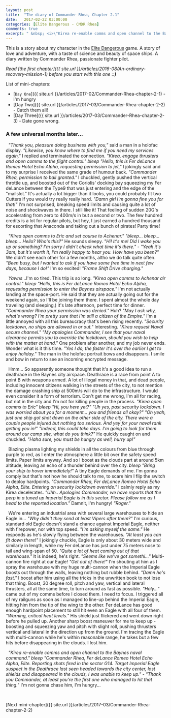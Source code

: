 ```yaml
---
layout: post
title:  "The diary of Commander Rhea, Chapter 2.1"
date:   2017-02-22 03:00:00
categories: [Elite Dangerous - CMDR Rhea]
comments: true
excerpt: " &nbsp; <i>\"Kirea re-enable comms and open channel to the Baynes naval command.\" *bleep* \"Commander Rhea, Fer deLance Romeo Hotel Echo Alpha, Elite. Reporting shots fired in the sector G14...\"</i> "
---
```

This is a story about my character in the [Elite Dangerous](https://www.youtube.com/watch?v=yEjNmKpVAgc) game.
A story of love and adventure, with a taste of science and beauty of space ships. A diary written by Commander Rhea, passionate fighter pilot.

_Read [the first chapter]({{ site.url }}/articles/2016-08/An-ordinary-recovery-mission-1) before you start with this one **=)**_

List of mini-chapters:
* [`Day One`]({{ site.url }}/articles/2017-02/Commander-Rhea-chapter-2-1) - I'm hungry
* [Day Two]({{ site.url }}/articles/2017-03/Commander-Rhea-chapter-2-2) - Catch them all!
* [Day Three]({{ site.url }}/articles/2017-03/Commander-Rhea-chapter-2-3) - Date gone wrong.

### A few universal months later...

 &nbsp; _"Thank you, pleasure doing business with you,"_ said a man in a holofac display. _"Likewise, you know where to find me if you need my services again,"_ I replied and terminated the connection. _"Kirea, engage thrusters and open comms to the flight control."_ _*bleep*_ _"Hello, this is Fer deLance Romeo Hotel Echo Alpha, requesting permission to jet,"_ I jokingly said and to my surprise I received the same grade of humour back. _"Commander Rhea, permission to bail granted."_ I chuckled, gently pushed the vertical throttle up, and boosted out of the Coriolis' docking bay squeezing my Fer deLance between the Type9 that was just entering and the edge of the "mailslot." It's actually a lot bigger than it looks, you could probably fit two Cutters if you would try really really hard. _"Damn girl i'm gonna fine you for that!"_ I'm not surprised, breaking speed limits and causing quite a lot of noise and shockwaves in there. I still like it! That feeling of sudden 20G's accelerating from zero to 400m/s in but a second or two. The few hundred credits is a lot for regular pilots, but hey, I just earned a hundred thousand for escorting that Anaconda and taking out a bunch of pirates! Party time!

 &nbsp; _"Kirea open comms to Eric and set course to Achenar."_ _"bleep... bleep... bleep... Hello? Who's this?"_ He sounds sleepy. _"Hi! It's me! Did I wake you up or something? I'm sorry I didn't check what time it's there."_ - _"Yeah it's 3am, but it's worth it, I'm really happy to hear you. How have you been?"_ We didn't see each other for a few months, altho we do talk quite often. _"Been busy, but I wanted to ask if you have some free time in next few days, because I do!"_ I'm so excited! _"Frame Shift Drive charging."_

 &nbsp; _*Yawns*_ ..I'm so tired. This trip is so long. _"Kirea open comms to Achenar air control."_ _*bleep*_ _"Hello, this is Fer deLance Romeo Hotel Echo Alpha, requesting permission to enter the Baynes airspace."_ I'm not actually landing at the space-port. He said that they are actually going out for the weekend again, so I'll be joining them there. I spent almost the whole day traveling (and sleeping,) it's late afternoon, perfect time for dinner. _"Commander Rhea your permission was denied."_ Huh? _"May I ask why, what's wrong? I'm pretty sure that I'm still a citizen of the Empire."_ I'm a little annoyed with all this bureaucracy that's been rising recently. _"Security lockdown, no ships are allowed in or out."_ Interesting. _"Kirea request Naval secure channel."_ _"My apologies Commander, I see that your naval clearance permits you to override the lockdown, should you wish to help with the matter at hand."_ One problem after another, and my job never ends. Wonder what is it this time. _"Yes I do, the faster it's over the earlier I get to enjoy holiday."_ The man in the holofac portrait bows and disappears. I smile and bow in return to see an incoming encrypted message.

 &nbsp; Hmm... So apparently someone thought that it's a good idea to run a deathrace in the Baynes city airspace. Deathrace is a race from point A to point B with weapons armed. A lot of illegal money in that, and dead people, including innocent citizens walking in the streets of the city, to not mention the damage crashing ship at 500m/s will do to the infrastructure. I would even consider it a form of terrorism. Don't get me wrong, I'm all for racing, but not in the city and I'm not for killing people in the process. _"Kirea open comms to Eric"_ _*bleep*_ _"Hi, you here yet?"_ _"Uh yes, past security lockdown. I was worried about you for a moment... you and friends all okay?"_ _"Oh yeah, just one ship got shot down on the other side of the city. There were a couple people injured but nothing too serious. And yey for your naval rank getting you in!"_ _"Indeed, this could take days. I'm going to look for them around our camp site, what do you think?"_ He quickly caught on and chuckled. _"Haha sure, you must be hungry as well, hurry up!"_

 &nbsp; Blazing plasma lighting my shields in all the colours from blue through purple to red, as I enter the atmosphere a little bit over the safety speed limits. Paper limits anyway. And so I boost as the clouds part at around 5km altitude, leaving an echo of a thunder behind over the city. _*bleep*_ _"Bring your ship to hover immediately!"_ A tiny Eagle demands of me. I'm gonna comply but that's not how he should talk to me, to scare him I flip the switch to deploy hardpoints. _"Commander Rhea, Fer deLance Romeo Hotel Echo Alpha, Elite. Entering on security lockdown override."_ I calmly reply as my Kirea decelerates. _"Uhh.. Apologies Commander, we have reports that the perp in a tuned up Imperial Eagle is in this sector. Please follow me as I head to the reported location."_ Damnit, I'm hungry! _"Roger."_

 &nbsp; We're entering an industrial area with several large warehouses to hide an Eagle in... _"Why didn't they send at least Vipers after them?"_ I'm curious, standard old Eagle doesn't stand a chance against Imperial Eagle, neither with firepower, nor with top speed. _"I'm asking myself the same."_ He responds as he's slowly flying between the warehouses. _"At least you can fit down there!"_ I jokingly chuckle, Eagle is only about 30 meters wide and similarly in length, while my Fer deLance has just under 75 meters nose to tail and wing-span of 50. _"Quite a lot of heat coming out of that warehouse."_ It is indeed, he's right. _"Seems like we've got somethi..."_ Multi-cannon fire right at our Eagle! _"Get out of there!"_ I'm shouting at him as I spray the warehouse with my huge multi-cannon when the Imperial Eagle boosts out through the walls, leaving nothing but rubble behind. _"Damn he's fast."_ I boost after him using all the tricks in the unwritten book to not lose that thing. Boost, 30 degree roll, pitch and yaw, vertical and lateral thrusters, all at the same time, to turn around as fast as possible. _"Holy..."_ came out of my comms before I closed them. I need to focus. I triggered all of my railguns as soon as I managed to line-up behind the Imperial Eagle, hitting him from the tip of the wing to the other. Fer deLance has good enough hardpoint placement to still hit even an Eagle with all four of them. _"Warning, critical heat levels."_ His shield just flickered and went down right before he pulled up. Another sharp boost maneuver for me to keep up - boosting and squeezing yaw and pitch with slight roll, pushing thrusters vertical and lateral in the direction up from the ground. I'm tracing the Eagle with multi-cannon while he's within reasonable range, he takes but a few hits before disappearing in the clouds. I lost him.
 
  &nbsp; _"Kirea re-enable comms and open channel to the Baynes naval command."_ _*bleep*_ _"Commander Rhea, Fer deLance Romeo Hotel Echo Alpha, Elite. Reporting shots fired in the sector G14. Target Imperial Eagle suspect in the Deathrace last seen headed towards the city center, lost shields and disappeared in the clouds, I was unable to keep up."_ - _"Thank you Commander, at least you're the first one who managed to hit that thing."_ I'm not gonna chase him, I'm hungry...

&nbsp;

[Next mini-chapter]({{ site.url }}/articles/2017-03/Commander-Rhea-chapter-2-2)



